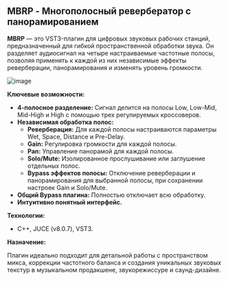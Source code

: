 ## MBRP - Многополосный ревербератор с панорамированием

**MBRP** — это VST3-плагин для цифровых звуковых рабочих станций, предназначенный для гибкой пространственной обработки звука. Он разделяет аудиосигнал на четыре настраиваемые частотные полосы, позволяя применять к каждой из них независимые эффекты реверберации, панорамирования и изменять уровень громкости.

![image](https://github.com/user-attachments/assets/64aa19c4-e320-40c3-98a8-09149b20ec16)

**Ключевые возможности:**

- **4-полосное разделение:** Сигнал делится на полосы Low, Low-Mid, Mid-High и High с помощью трех регулируемых кроссоверов.
- **Независимая обработка полос:**
  - **Реверберация:** Для каждой полосы настраиваются параметры Wet, Space, Distance и Pre-Delay.
  - **Gain:** Регулировка громкости для каждой полосы.
  - **Pan:** Управление панорамой для каждой полосы.
  - **Solo/Mute:** Изолированное прослушивание или заглушение отдельных полос.
  - **Bypass эффектов полосы:** Отключение реверберации и панорамирования для выбранной полосы, при сохранении настроек Gain и Solo/Mute.
- **Общий Bypass плагина:** Полностью отключает всю обработку.
- **Интуитивно понятный интерфейс.**

**Технологии:**

- C++, JUCE (v8.0.7), VST3.

**Назначение:**

Плагин идеально подходит для детальной работы с пространством микса, коррекции частотного баланса и создания уникальных звуковых текстур в музыкальном продакшене, звукорежиссуре и саунд-дизайне.

